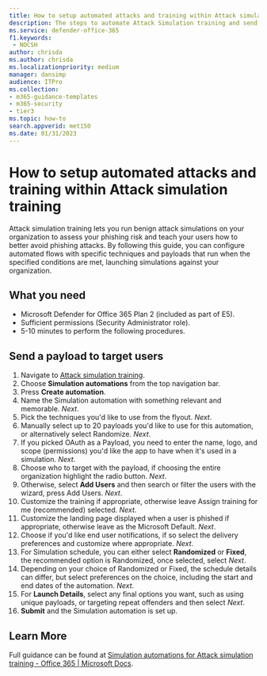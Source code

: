 ```yaml
---
title: How to setup automated attacks and training within Attack simulation training
description: The steps to automate Attack Simulation training and send a payload to target users. By following this guide, you learn to create automated attack flows with specific techniques and payloads.
ms.service: defender-office-365
f1.keywords: 
 - NOCSH
author: chrisda
ms.author: chrisda
ms.localizationpriority: medium
manager: dansimp
audience: ITPro
ms.collection:
- m365-guidance-templates
- m365-security
- tier3
ms.topic: how-to
search.appverid: met150
ms.date: 01/31/2023
---
```


# How to setup automated attacks and training within Attack simulation training

Attack simulation training lets you run benign attack simulations on your organization to assess your phishing risk and teach your users how to better avoid phishing attacks. By following this guide, you can configure automated flows with specific techniques and payloads that run when the specified conditions are met, launching simulations against your organization.

## What you need

- Microsoft Defender for Office 365 Plan 2 (included as part of E5).
- Sufficient permissions (Security Administrator role).
- 5-10 minutes to perform the following procedures.

## Send a payload to target users

1. Navigate to [Attack simulation training](https://security.microsoft.com/attacksimulator).
1. Choose **Simulation automations** from the top navigation bar.
1. Press **Create automation**.
1. Name the Simulation automation with something relevant and memorable. *Next*.
1. Pick the techniques you'd like to use from the flyout. *Next*.
1. Manually select up to 20 payloads you'd like to use for this automation, or alternatively select Randomize. *Next*.
1. If you picked OAuth as a Payload, you need to enter the name, logo, and scope (permissions) you'd like the app to have when it's used in a simulation. *Next*.
1. Choose who to target with the payload, if choosing the entire organization highlight the radio button. *Next*.
1. Otherwise, select **Add Users** and then search or filter the users with the wizard, press Add Users. *Next*.
1. Customize the training if appropriate, otherwise leave Assign training for me (recommended) selected. *Next*.
1. Customize the landing page displayed when a user is phished if appropriate, otherwise leave as the Microsoft Default. *Next*.
1. Choose if you'd like end user notifications, if so select the delivery preferences and customize where appropriate. *Next*.
1. For Simulation schedule, you can either select **Randomized** or **Fixed**, the recommended option is Randomized, once selected, select *Next*.
1. Depending on your choice of Randomized or Fixed, the schedule details can differ, but select preferences on the choice, including the start and end dates of the automation. *Next*.
1. For **Launch Details**, select any final options you want, such as using unique payloads, or targeting repeat offenders and then select *Next*.
1. **Submit** and the Simulation automation is set up.

## Learn More

Full guidance can be found at [Simulation automations for Attack simulation training - Office 365 | Microsoft Docs](../attack-simulation-training-simulation-automations.md).
